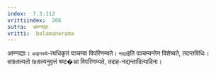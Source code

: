 ```yaml
---
index:  7.3.112
vrittiindex:  266
sutra:  आण्नद्याः
vritti:  balamanorama 
---
```


आण्नद्याः। `अङ्गस्ये`-त्यधिकृतं पञ्चम्या विपरिणम्यते। `नद्या`इति पञ्चम्यन्तेन विशेष्यते, तदन्तविधिः। `घेर्ङिती`त्यतो `ङिती`त्यनुवृत्तं षष्ट�आ विपरिणम्यते, तदाह-नद्यन्तादित्यादिना।

